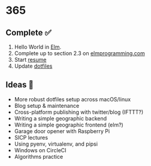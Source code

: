 # 365

## Complete ✅
001. Hello World in [Elm](http://elm-lang.org/).
002. Complete up to section 2.3 on [elmprogramming.com](elmprogramming.com)
003. Start [resume](gitlab.com/jmillxyz/resume.git)
004. Update [dotfiles](github.com/jmillxyz/dotfiles.git)

## Ideas 🤔
- More robust dotfiles setup across macOS/linux
- Blog setup & maintenance
- Cross-platform publishing with twitter/blog (IFTTT?)
- Writing a simple geographic backend
- Writing a simple geographic frontend (elm?)
- Garage door opener with Raspberry Pi
- SICP lectures
- Using pyenv, virtualenv, and pipsi
- Windows on CircleCI
- Algorithms practice

